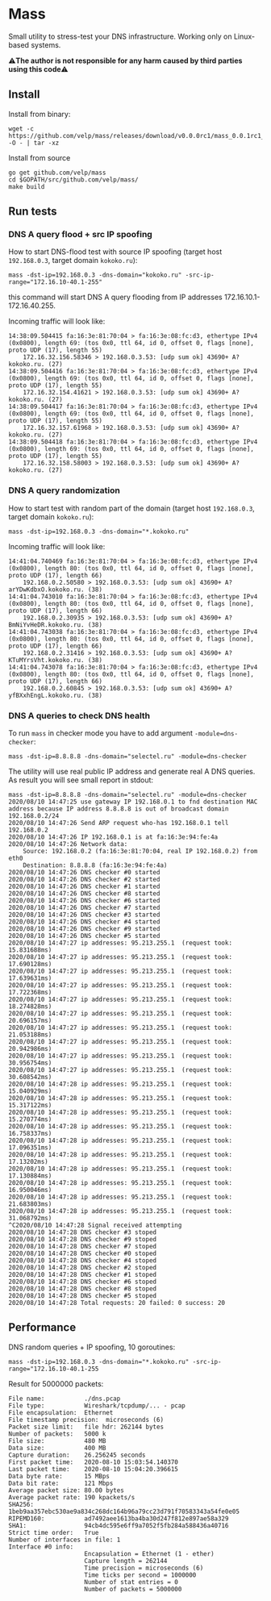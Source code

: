 # Mass
Small utility to stress-test your DNS infrastructure. Working only on Linux-based systems.

⚠️**The author is not responsible for any harm caused by third parties using this code**⚠️

## Install
Install from binary:
```shell
wget -c https://github.com/velp/mass/releases/download/v0.0.0rc1/mass_0.0.1rc1_Linux_x86_64.tar.gz -O - | tar -xz
```

Install from source

```shell
go get github.com/velp/mass
cd $GOPATH/src/github.com/velp/mass/
make build
```

## Run tests
### DNS A query flood + src IP spoofing
How to start DNS-flood test with source IP spoofing (target host `192.168.0.3`, target domain `kokoko.ru`):

```shell
mass -dst-ip=192.168.0.3 -dns-domain="kokoko.ru" -src-ip-range="172.16.10-40.1-255"
```

this command will start DNS A query flooding from IP addresses 172.16.10.1-172.16.40.255.

Incoming traffic will look like:

```
14:38:09.504415 fa:16:3e:81:70:04 > fa:16:3e:08:fc:d3, ethertype IPv4 (0x0800), length 69: (tos 0x0, ttl 64, id 0, offset 0, flags [none], proto UDP (17), length 55)
    172.16.32.156.58346 > 192.168.0.3.53: [udp sum ok] 43690+ A? kokoko.ru. (27)
14:38:09.504416 fa:16:3e:81:70:04 > fa:16:3e:08:fc:d3, ethertype IPv4 (0x0800), length 69: (tos 0x0, ttl 64, id 0, offset 0, flags [none], proto UDP (17), length 55)
    172.16.32.154.41621 > 192.168.0.3.53: [udp sum ok] 43690+ A? kokoko.ru. (27)
14:38:09.504417 fa:16:3e:81:70:04 > fa:16:3e:08:fc:d3, ethertype IPv4 (0x0800), length 69: (tos 0x0, ttl 64, id 0, offset 0, flags [none], proto UDP (17), length 55)
    172.16.32.157.61968 > 192.168.0.3.53: [udp sum ok] 43690+ A? kokoko.ru. (27)
14:38:09.504418 fa:16:3e:81:70:04 > fa:16:3e:08:fc:d3, ethertype IPv4 (0x0800), length 69: (tos 0x0, ttl 64, id 0, offset 0, flags [none], proto UDP (17), length 55)
    172.16.32.158.58003 > 192.168.0.3.53: [udp sum ok] 43690+ A? kokoko.ru. (27)
```

### DNS A query randomization
How to start test with random part of the domain (target host `192.168.0.3`, target domain `kokoko.ru`):

```shell
mass -dst-ip=192.168.0.3 -dns-domain="*.kokoko.ru"
```

Incoming traffic will look like:

```
14:41:04.740469 fa:16:3e:81:70:04 > fa:16:3e:08:fc:d3, ethertype IPv4 (0x0800), length 80: (tos 0x0, ttl 64, id 0, offset 0, flags [none], proto UDP (17), length 66)
    192.168.0.2.50580 > 192.168.0.3.53: [udp sum ok] 43690+ A? arYDwKdbxO.kokoko.ru. (38)
14:41:04.743010 fa:16:3e:81:70:04 > fa:16:3e:08:fc:d3, ethertype IPv4 (0x0800), length 80: (tos 0x0, ttl 64, id 0, offset 0, flags [none], proto UDP (17), length 66)
    192.168.0.2.30935 > 192.168.0.3.53: [udp sum ok] 43690+ A? BmNiYvHeDR.kokoko.ru. (38)
14:41:04.743038 fa:16:3e:81:70:04 > fa:16:3e:08:fc:d3, ethertype IPv4 (0x0800), length 80: (tos 0x0, ttl 64, id 0, offset 0, flags [none], proto UDP (17), length 66)
    192.168.0.2.31416 > 192.168.0.3.53: [udp sum ok] 43690+ A? KTuMYrsVht.kokoko.ru. (38)
14:41:04.743078 fa:16:3e:81:70:04 > fa:16:3e:08:fc:d3, ethertype IPv4 (0x0800), length 80: (tos 0x0, ttl 64, id 0, offset 0, flags [none], proto UDP (17), length 66)
    192.168.0.2.60845 > 192.168.0.3.53: [udp sum ok] 43690+ A? yfBXxhEngL.kokoko.ru. (38)
```

### DNS A queries to check DNS health
To run `mass` in checker mode you have to add argument `-module=dns-checker`:

```shell
mass -dst-ip=8.8.8.8 -dns-domain="selectel.ru" -module=dns-checker
```

The utility will use real public IP address and generate real A DNS queries. As result you will see small report in stdout:

```shell
mass -dst-ip=8.8.8.8 -dns-domain="selectel.ru" -module=dns-checker
2020/08/10 14:47:25 use gateway IP 192.168.0.1 to fnd destination MAC address because IP address 8.8.8.8 is out of broadcast domain 192.168.0.2/24
2020/08/10 14:47:26 Send ARP request who-has 192.168.0.1 tell 192.168.0.2
2020/08/10 14:47:26 IP 192.168.0.1 is at fa:16:3e:94:fe:4a
2020/08/10 14:47:26 Network data:
	Source: 192.168.0.2 (fa:16:3e:81:70:04, real IP 192.168.0.2) from eth0
	Destination: 8.8.8.8 (fa:16:3e:94:fe:4a)
2020/08/10 14:47:26 DNS checker #0 started
2020/08/10 14:47:26 DNS checker #2 started
2020/08/10 14:47:26 DNS checker #1 started
2020/08/10 14:47:26 DNS checker #8 started
2020/08/10 14:47:26 DNS checker #6 started
2020/08/10 14:47:26 DNS checker #7 started
2020/08/10 14:47:26 DNS checker #3 started
2020/08/10 14:47:26 DNS checker #4 started
2020/08/10 14:47:26 DNS checker #9 started
2020/08/10 14:47:26 DNS checker #5 started
2020/08/10 14:47:27 ip addresses: 95.213.255.1  (request took: 15.831688ms)
2020/08/10 14:47:27 ip addresses: 95.213.255.1  (request took: 17.690128ms)
2020/08/10 14:47:27 ip addresses: 95.213.255.1  (request took: 17.639631ms)
2020/08/10 14:47:27 ip addresses: 95.213.255.1  (request took: 17.722368ms)
2020/08/10 14:47:27 ip addresses: 95.213.255.1  (request took: 18.274828ms)
2020/08/10 14:47:27 ip addresses: 95.213.255.1  (request took: 20.696157ms)
2020/08/10 14:47:27 ip addresses: 95.213.255.1  (request took: 21.053188ms)
2020/08/10 14:47:27 ip addresses: 95.213.255.1  (request took: 20.942986ms)
2020/08/10 14:47:27 ip addresses: 95.213.255.1  (request took: 30.956754ms)
2020/08/10 14:47:27 ip addresses: 95.213.255.1  (request took: 30.608542ms)
2020/08/10 14:47:28 ip addresses: 95.213.255.1  (request took: 15.040929ms)
2020/08/10 14:47:28 ip addresses: 95.213.255.1  (request took: 15.317122ms)
2020/08/10 14:47:28 ip addresses: 95.213.255.1  (request took: 15.270774ms)
2020/08/10 14:47:28 ip addresses: 95.213.255.1  (request took: 16.758337ms)
2020/08/10 14:47:28 ip addresses: 95.213.255.1  (request took: 17.096351ms)
2020/08/10 14:47:28 ip addresses: 95.213.255.1  (request took: 17.13202ms)
2020/08/10 14:47:28 ip addresses: 95.213.255.1  (request took: 17.130884ms)
2020/08/10 14:47:28 ip addresses: 95.213.255.1  (request took: 16.950046ms)
2020/08/10 14:47:28 ip addresses: 95.213.255.1  (request took: 21.683803ms)
2020/08/10 14:47:28 ip addresses: 95.213.255.1  (request took: 31.068792ms)
^C2020/08/10 14:47:28 Signal received attempting
2020/08/10 14:47:28 DNS checker #3 stoped
2020/08/10 14:47:28 DNS checker #9 stoped
2020/08/10 14:47:28 DNS checker #7 stoped
2020/08/10 14:47:28 DNS checker #0 stoped
2020/08/10 14:47:28 DNS checker #4 stoped
2020/08/10 14:47:28 DNS checker #2 stoped
2020/08/10 14:47:28 DNS checker #1 stoped
2020/08/10 14:47:28 DNS checker #6 stoped
2020/08/10 14:47:28 DNS checker #8 stoped
2020/08/10 14:47:28 DNS checker #5 stoped
2020/08/10 14:47:28 Total requests: 20 failed: 0 success: 20
```

## Performance
DNS random queries + IP spoofing, 10 goroutines:

```shell
mass -dst-ip=192.168.0.3 -dns-domain="*.kokoko.ru" -src-ip-range="172.16.10-40.1-255
```

Result for 5000000 packets:

```shell
File name:           ./dns.pcap
File type:           Wireshark/tcpdump/... - pcap
File encapsulation:  Ethernet
File timestamp precision:  microseconds (6)
Packet size limit:   file hdr: 262144 bytes
Number of packets:   5000 k
File size:           480 MB
Data size:           400 MB
Capture duration:    26.256245 seconds
First packet time:   2020-08-10 15:03:54.140370
Last packet time:    2020-08-10 15:04:20.396615
Data byte rate:      15 MBps
Data bit rate:       121 Mbps
Average packet size: 80.00 bytes
Average packet rate: 190 kpackets/s
SHA256:              1beb9aa357ebc530ae9a834c268dc164b96a79cc23d791f70583343a54fe0e05
RIPEMD160:           ad7492aee1613ba4ba30d247f812e897ae58a329
SHA1:                94cb4dc595e6ff9a7052f5fb284a588436a40716
Strict time order:   True
Number of interfaces in file: 1
Interface #0 info:
                     Encapsulation = Ethernet (1 - ether)
                     Capture length = 262144
                     Time precision = microseconds (6)
                     Time ticks per second = 1000000
                     Number of stat entries = 0
                     Number of packets = 5000000
```
